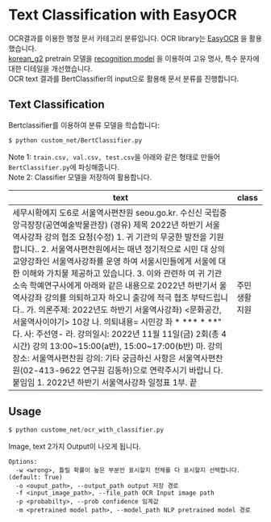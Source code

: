 # Text Classification with EasyOCR

OCR결과를 이용한 행정 문서 카테고리 분류입니다. OCR library는 [EasyOCR](https://github.com/JaidedAI/EasyOCR) 을 활용했습니다.  
[korean_g2](https://www.jaided.ai/easyocr/modelhub/) pretrain 모델을
[recognition model](https://github.com/clovaai/deep-text-recognition-benchmark) 을 이용하여 고유 명사, 특수 문자에 대한 디테일을 개선했습니다.  
OCR text 결과를 BertClassifier의 input으로 활용해 문서 분류를 진행합니다. 


## Text Classification

Bertclassifier를 이용하여 분류 모델을 학습합니다:

``` bash
$ python custom_net/BertClassifier.py
```
Note 1: `train.csv, val.csv, test.csv`을 아래와 같은 형태로 만들어 `BertClassifier.py`에 파싱해줍니다.  
Note 2: Classifier 모델을 저장하여 활용합니다.



text	 | class
------	 | -----
세무시확에지 도6로 서울역사편찬원 seou.go.kr. 수신신 국립중앙극장장(공연예술박물관장) (경유) 제목 2022년 하반기 서울 역사강좌 강의 협조 요청(수정) 1. 귀 기관의 무궁한 발전을 기원합니다.. 2. 서울역사편찬원에서는 매년 정기적으로 시민 대 상의 교양강좌인 서울역사강좌률 운영 하여 서울시민들에게 서울에 대한 이해와 가치물 제공하고 있습니다. 3. 이와 관련하 여 귀 기관 소속 학예연구사에게 아래와 같은 내용으로 2022년 하반기서 울역사강좌 강의률 의퇴하고자 하오니 출강에 적극 협조 부탁드립니다.. 가. 의론주제: 2022년도 하반기 서울역사강좌) <문화공간, 서울역사이야기> 10강 나. 의퇴내용= 시민강 좌 * *** * **" 다. 사: 주선영- 라. 강의일시: 2022년 11월 11일(금) 2회(총 4시간) 강의 13:00~15:00(a반), 15:00~17:00(b반) 마. 강의장소: 서울역사편찬원 강의: 기타 궁금하신 사항은 서울역사편찬원(02-413-9622 연구원 김동하)으로 연락주시기 바랍니 다. 붙임임 1. 2022년 하반기 서울역사강좌 일정표 1부. 끝| 주민생활지원
## Usage

``` python
$ python custome_net/ocr_with_classifier.py
```
Image, text 2가지 Output이 나오게 됩니다. 

```
Options:
  -w <wrong>, 틀릴 확률이 높은 부분만 표시할지 전체를 다 표시할지 선택합니다.(default: True)
  -o <ouput_path>, --output_path output 저장 경로
  -f <input_image_path>, --file_path OCR Input image path 
  -p <probabilty>, --prob confidence 임계값
  -m <pretrained model path>, --model_path NLP pretrained model 경로